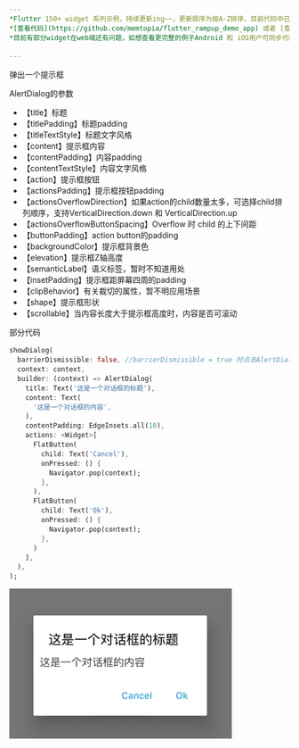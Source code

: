 ```yaml
---
*Flutter 150+ widget 系列示例，持续更新ing~~，更新顺序为按A-Z排序，目前代码中已包含150+个示例。*<br>
*[查看代码](https://github.com/memtopia/flutter_rampup_demo_app) 或者 [查看web完整示例](https://memtopia.github.io)*<br>
*目前有部分widget在web端还有问题，如想查看更完整的例子Android 和 iOS用户可同步代码后编译安装到手机上查看*

---
```


弹出一个提示框<br>

AlertDialog的参数
* 【title】标题
* 【titlePadding】标题padding
* 【titleTextStyle】标题文字风格
* 【content】提示框内容
* 【contentPadding】内容padding
* 【contentTextStyle】内容文字风格
* 【action】提示框按钮
* 【actionsPadding】提示框按钮padding
* 【actionsOverflowDirection】如果action的child数量太多，可选择child排列顺序，支持VerticalDirection.down 和 VerticalDirection.up
* 【actionsOverflowButtonSpacing】Overflow 时 child 的上下间距
* 【buttonPadding】action button的padding
* 【backgroundColor】提示框背景色
* 【elevation】提示框Z轴高度
* 【semanticLabel】语义标签，暂时不知道用处
* 【insetPadding】提示框距屏幕四周的padding
* 【clipBehavior】有关裁切的属性，暂不明应用场景
* 【shape】提示框形状
* 【scrollable】当内容长度大于提示框高度时，内容是否可滚动

部分代码
```dart
showDialog(
  barrierDismissible: false, //barrierDismissible = true 时点击AlertDialog外部，会使AlertDialog消失，false 则不会
  context: context,
  builder: (context) => AlertDialog(
    title: Text('这是一个对话框的标题'),
    content: Text(
      '这是一个对话框的内容',
    ),
    contentPadding: EdgeInsets.all(10),
    actions: <Widget>[
      FlatButton(
        child: Text('Cancel'),
        onPressed: () {
          Navigator.pop(context);
        },
      ),
      FlatButton(
        child: Text('Ok'),
        onPressed: () {
          Navigator.pop(context);
        },
      )
    ],
  ),
);
```
![AlertDialog](https://github.com/memtopia/flutter_rampup/raw/master/images/AlertDialog.jpg)

